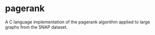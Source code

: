 # pagerank
A C language implementation of the pagerank algorithm applied to large graphs from the SNAP dataset.
